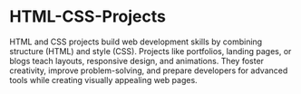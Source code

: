 # HTML-CSS-Projects
HTML and CSS projects build web development skills by combining structure (HTML) and style (CSS). Projects like portfolios, landing pages, or blogs teach layouts, responsive design, and animations. They foster creativity, improve problem-solving, and prepare developers for advanced tools while creating visually appealing web pages.
